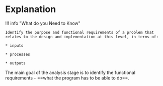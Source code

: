 # Explanation

!!! info "What do you Need to Know"

    Identify the purpose and functional requirements of a problem that relates to the design and implementation at this level, in terms of:
    
    * inputs 
    
    * processes
    
    * outputs

The main goal of the analysis stage is to identify the functional requirements - ==what the program has to be able to do==.
